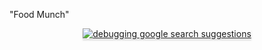 "Food Munch"

<div style="text-align: center;">
  <a href="https://foodmunch1gk95.ccbp.tech/">
    <img src="https://res.cloudinary.com/do3ufn1la/image/upload/v1718886021/Screenshot_2024-02-11_104647_elutfv.png" alt="debugging google search suggestions" style="max-width:70%;box-shadow:0 2.8px 2.2px rgba(0, 0, 0, 0.12)">
    </a>
</div>
